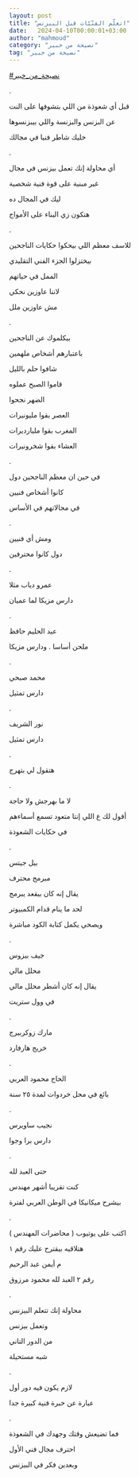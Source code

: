 ```yaml
---
layout: post
title: "اتعلّم الفنّيّات قبل البيزنس"
date:   2024-04-10T00:00:01+03:00
author: "mahmoud"
category: "نصيحة من خبير"
tag: "نصيحة من خبير"
---
```



[<u>\#نصيحة\_من\_خبير</u>](https://www.facebook.com/hashtag/%D9%86%D8%B5%D9%8A%D8%AD%D8%A9_%D9%85%D9%86_%D8%AE%D8%A8%D9%8A%D8%B1?__eep__=6&__cft__%5b0%5d=AZVwnxlwetwu6USnIfkhZvzI8YccpAoz1VPJ62pNGZ33397-jixn6Ayi0Jiw1d5Q3suKucV_TaJHUC8ZycrRZeDkxfj4eY_TZ3_ktpPWs1cFbNQ3bw0rKbG0jz7MtS-LXe4&__tn__=*NK-R)

.

قبل أي شعوذة من اللي بتشوفها على النت

عن البزنس والبزنسة واللي بيبزنسوها

خليك شاطر فنيا في مجالك

.

أي محاولة إنك تعمل بيزنس في مجال

غير مبنية على قوة فنية شخصية

ليك في المجال ده

هتكون زي البناء على الأمواج

.

للاسف معظم اللي بيحكوا حكايات الناجحين

بيختزلوا الجزء الفني التقليدي

الممل في حياتهم

لاننا عاوزين نحكي

مش عاوزين ملل

.

بيكلموك عن الناجحين

باعتبارهم أشخاص ملهمين

شافوا حلم بالليل

قاموا الصبح عملوه

الضهر نجحوا

العصر بقوا مليونيرات

المغرب بقوا مليارديرات

العشاء بقوا شخرونيرات

.

في حين ان معظم الناجحين دول

كانوا أشخاص فنيين

في مجالاتهم في الأساس

.

ومش أي فنيين

دول كانوا محترفين

.

عمرو دياب مثلا

دارس مزيكا لما عميان

.

عبد الحليم حافظ

ملحن أساسا . ودارس مزيكا

.

محمد صبحي

دارس تمثيل

.

نور الشريف

دارس تمثيل

.

هتقول لي بتهرج

.

لا ما بهرجش ولا حاجة

أقول لك ع اللي إنتا متعود تسمع أسماءهم

في حكايات الشعوذة

.

بيل جيتس

مبرمج محترف

يقال إنه كان بيقعد يبرمج

لحد ما ينام قدام الكمبيوتر

ويصحي يكمل كتابة الكود مباشرة

.

جيف بيزوس

محلل مالي

يقال إنه كان أشطر محلل مالي

في وول ستريت

.

مارك زوكربيرج

خريج هارفارد

.

الحاج محمود العربي

بائع في محل خردوات لمدة ٢٥ سنة

.

نجيب ساويرس

دارس برا وجوا

.

حتى العبد لله

كنت تقريبا أشهر مهندس

بيشرح ميكانيكا في الوطن العربي لفترة

.

اكتب على يوتيوب ( محاضرات المهندس )

هتلاقيه بيقترح عليك رقم ١

م أيمن عبد الرحيم

رقم ٢ العبد لله محمود مرزوق

.

محاولة إنك تتعلم البيزنس

وتعمل بيزنس

من الدور التاني

شبه مستحيلة

.

لازم يكون فيه دور أول

عبارة عن خبرة فنية كبيرة جدا

.

فما تضيعش وقتك وجهدك في الشعوذة

احترف مجال فني الأول

وبعدين فكر في البيزنس
